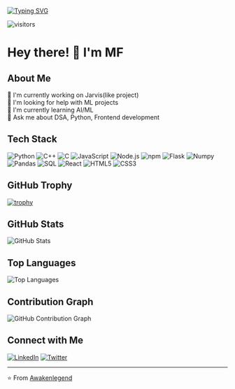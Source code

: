 [![Typing SVG](https://readme-typing-svg.demolab.com?font=Fira+Code&pause=1000&color=F7F7F7&background=E57373&width=435&lines=Hi+%F0%9F%91%8B%2C+I'm+MF;AI+%2F+ML+Enthusiast;Open+Source+Lover)](https://git.io/typing-svg)

![visitors](https://komarev.com/ghpvc/?username=Awakenlegend&color=blue&style=flat-square)

# Hey there! 👋 I'm MF

## About Me
🔭 I'm currently working on Jarvis(like project)  
🤝 I'm looking for help with ML projects  
🌱 I'm currently learning AI/ML  
💬 Ask me about DSA, Python, Frontend development  

## Tech Stack
![Python](https://img.shields.io/badge/Python-3776AB?style=for-the-badge&logo=python&logoColor=white)
![C++](https://img.shields.io/badge/C++-00599C?style=for-the-badge&logo=c%2B%2B&logoColor=white)
![C](https://img.shields.io/badge/C-00599C?style=for-the-badge&logo=c&logoColor=white)
![JavaScript](https://img.shields.io/badge/JavaScript-F7DF1E?style=for-the-badge&logo=javascript&logoColor=black)
![Node.js](https://img.shields.io/badge/Node.js-339933?style=for-the-badge&logo=node.js&logoColor=white)
![npm](https://img.shields.io/badge/npm-CB3837?style=for-the-badge&logo=npm&logoColor=white)
![Flask](https://img.shields.io/badge/Flask-000000?style=for-the-badge&logo=flask&logoColor=white)
![Numpy](https://img.shields.io/badge/Numpy-013243?style=for-the-badge&logo=numpy&logoColor=white)
![Pandas](https://img.shields.io/badge/Pandas-150458?style=for-the-badge&logo=pandas&logoColor=white)
![SQL](https://img.shields.io/badge/SQL-4479A1?style=for-the-badge&logo=postgresql&logoColor=white)
![React](https://img.shields.io/badge/React-20232A?style=for-the-badge&logo=react&logoColor=61DAFB)
![HTML5](https://img.shields.io/badge/HTML5-E34F26?style=for-the-badge&logo=html5&logoColor=white)
![CSS3](https://img.shields.io/badge/CSS3-1572B6?style=for-the-badge&logo=css3&logoColor=white)

## GitHub Trophy
[![trophy](https://github-profile-trophy.vercel.app/?username=Awakenlegend&theme=radical)](https://github.com/ryo-ma/github-profile-trophy)

## GitHub Stats
![GitHub Stats](https://github-readme-stats.vercel.app/api?username=Awakenlegend&show_icons=true&theme=radical)

## Top Languages
![Top Languages](https://github-readme-stats.vercel.app/api/top-langs/?username=Awakenlegend&layout=compact&theme=radical)

## Contribution Graph
![GitHub Contribution Graph](https://github.com/Awakenlegend/Awakenlegend/blob/output/github-contribution-grid-snake.svg)

## Connect with Me
[![LinkedIn](https://img.shields.io/badge/LinkedIn-0077B5?style=for-the-badge&logo=linkedin&logoColor=white)](https://linkedin.com/in/mohammed-farhan1)
[![Twitter](https://img.shields.io/badge/Twitter-1DA1F2?style=for-the-badge&logo=twitter&logoColor=white)](https://twitter.com/mohammed_farh_an)

---
⭐️ From [Awakenlegend](https://github.com/Awakenlegend) 
